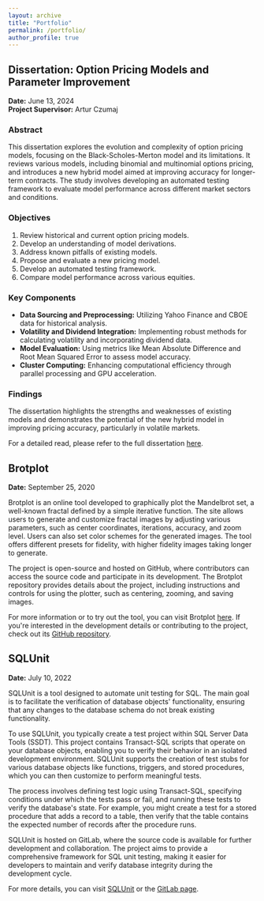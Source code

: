 ```yaml
---
layout: archive
title: "Portfolio"
permalink: /portfolio/
author_profile: true
---
```


## Dissertation: Option Pricing Models and Parameter Improvement

**Date:** June 13, 2024  
**Project Supervisor:** Artur Czumaj  

### Abstract

This dissertation explores the evolution and complexity of option pricing models, focusing on the Black-Scholes-Merton model and its limitations. It reviews various models, including binomial and multinomial options pricing, and introduces a new hybrid model aimed at improving accuracy for longer-term contracts. The study involves developing an automated testing framework to evaluate model performance across different market sectors and conditions.

### Objectives

1. Review historical and current option pricing models.
2. Develop an understanding of model derivations.
3. Address known pitfalls of existing models.
4. Propose and evaluate a new pricing model.
5. Develop an automated testing framework.
6. Compare model performance across various equities.

### Key Components

- **Data Sourcing and Preprocessing:** Utilizing Yahoo Finance and CBOE data for historical analysis.
- **Volatility and Dividend Integration:** Implementing robust methods for calculating volatility and incorporating dividend data.
- **Model Evaluation:** Using metrics like Mean Absolute Difference and Root Mean Squared Error to assess model accuracy.
- **Cluster Computing:** Enhancing computational efficiency through parallel processing and GPU acceleration.

### Findings

The dissertation highlights the strengths and weaknesses of existing models and demonstrates the potential of the new hybrid model in improving pricing accuracy, particularly in volatile markets.

For a detailed read, please refer to the full dissertation [here](https://github.com/chikro1/Personal-Website/tree/master/assets/Dissertation.pdf).

## Brotplot

**Date:** September 25, 2020  

Brotplot is an online tool developed to graphically plot the Mandelbrot set, a well-known fractal defined by a simple iterative function. The site allows users to generate and customize fractal images by adjusting various parameters, such as center coordinates, iterations, accuracy, and zoom level. Users can also set color schemes for the generated images. The tool offers different presets for fidelity, with higher fidelity images taking longer to generate.

The project is open-source and hosted on GitHub, where contributors can access the source code and participate in its development. The Brotplot repository provides details about the project, including instructions and controls for using the plotter, such as centering, zooming, and saving images.

For more information or to try out the tool, you can visit Brotplot [here](https://brotplot.rchikkam.co.uk). If you're interested in the development details or contributing to the project, check out its [GitHub repository](https://github.com/chikkamrohan/Brotplot).

## SQLUnit

**Date:** July 10, 2022

SQLUnit is a tool designed to automate unit testing for SQL. The main goal is to facilitate the verification of database objects' functionality, ensuring that any changes to the database schema do not break existing functionality.

To use SQLUnit, you typically create a test project within SQL Server Data Tools (SSDT). This project contains Transact-SQL scripts that operate on your database objects, enabling you to verify their behavior in an isolated development environment. SQLUnit supports the creation of test stubs for various database objects like functions, triggers, and stored procedures, which you can then customize to perform meaningful tests.

The process involves defining test logic using Transact-SQL, specifying conditions under which the tests pass or fail, and running these tests to verify the database's state. For example, you might create a test for a stored procedure that adds a record to a table, then verify that the table contains the expected number of records after the procedure runs.

SQLUnit is hosted on GitLab, where the source code is available for further development and collaboration. The project aims to provide a comprehensive framework for SQL unit testing, making it easier for developers to maintain and verify database integrity during the development cycle.

For more details, you can visit [SQLUnit](https://sqlunit.rchikkam.co.uk) or the [GitLab page](https://gitlab.com/chikro1/sqlunit).
